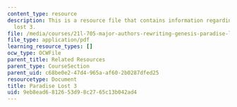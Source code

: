 ```yaml
---
content_type: resource
description: This is a resource file that contains information regarding paradise
  lost 3.
file: /media/courses/21l-705-major-authors-rewriting-genesis-paradise-lost-and-twentieth-century-fantasy-spring-2009/9eb8ead6812653d98c2765c13b042ad4_MIT21L_705S09_early_1668b.pdf
file_type: application/pdf
learning_resource_types: []
ocw_type: OCWFile
parent_title: Related Resources
parent_type: CourseSection
parent_uid: c68be0e2-47d4-965a-af60-2b0287dfed25
resourcetype: Document
title: Paradise Lost 3
uid: 9eb8ead6-8126-53d9-8c27-65c13b042ad4
---
```

